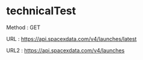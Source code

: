 # technicalTest

Method : GET

URL : https://api.spacexdata.com/v4/launches/latest

URL2 : https://api.spacexdata.com/v4/launches
